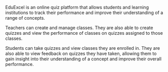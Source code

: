 EduExcel is an online quiz platform that allows students and learning institutions to track their performance and improve their understanding of a range of concepts.

Teachers can create and manage classes. They are also able to create quizzes and view the performance of classes on quizzes assigned to those classes.

Students can take quizzes and view classes they are enrolled in. They are also able to view feedback on quizzes they have taken, allowing them to gain insight into their understanding of a concept and improve their overall performance.
